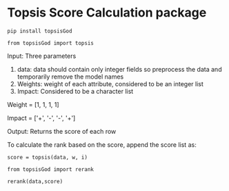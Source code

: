 # Topsis Score Calculation package

```pip install topsisGod```

```from topsisGod import topsis```

Input: Three parameters

1. data: data should contain only integer fields so preprocess the data and temporarily remove the model names
2. Weights: weight of each attribute, considered to be an integer list
3. Impact: Considered to be a character list

Weight = [1, 1, 1, 1]

Impact = ['+', '-', '-', '+']

Output: Returns the score of each row

To calculate the rank based on the score, append the score list as:

```score = topsis(data, w, i)```

```from topsisGod import rerank```

```rerank(data,score)```
